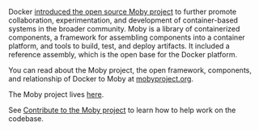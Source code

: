 Docker [introduced the open source Moby project](https://blog.docker.com/2017/04/introducing-the-moby-project/) to further promote collaboration, experimentation, and development of container-based systems in the broader community. Moby is a library of containerized components, a framework for assembling components into a container platform, and tools to build, test, and deploy artifacts. It included a reference assembly, which is the open base for the Docker platform.

You can read about the Moby project, the open framework, components, and relationship of Docker to Moby at [mobyproject.org](https://mobyproject.org/).

The Moby project lives [here](https://github.com/moby/moby).

See [Contribute to the Moby project](https://github.com/moby/moby/blob/master/CONTRIBUTING.md) to learn how to help work on the codebase.